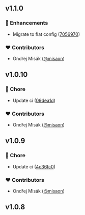 ## v1.1.0


### 🚀 Enhancements

- Migrate to flat config ([7056970](https://github.com/flexifincz/eslint-config/commit/7056970))

### ❤️ Contributors

- Ondřej Misák ([@misaon](http://github.com/misaon))

## v1.0.10


### 🏡 Chore

- Update ci ([09dea1d](https://github.com/flexifincz/eslint-config/commit/09dea1d))

### ❤️ Contributors

- Ondřej Misák ([@misaon](http://github.com/misaon))

## v1.0.9

### 🏡 Chore

- Update ci ([4c36fc0](https://github.com/flexifincz/eslint-config/commit/4c36fc0))

### ❤️ Contributors

- Ondřej Misák ([@misaon](http://github.com/misaon))

## v1.0.8
